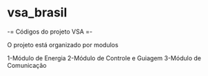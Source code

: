 # vsa_brasil
-= Códigos do projeto VSA =-

O projeto está organizado por modulos

1-Módulo de Energia 
2-Módulo de Controle e Guiagem 
3-Módulo de Comunicação 

